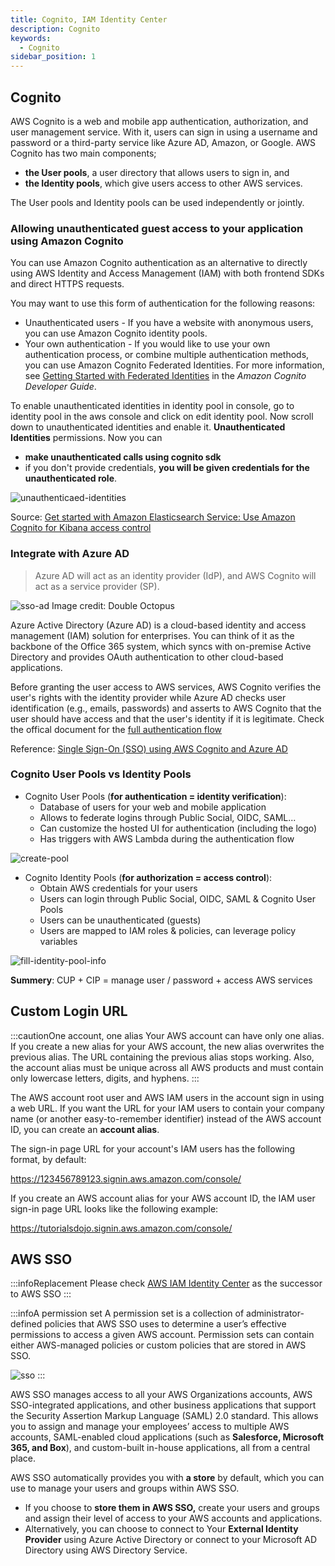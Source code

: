 ```yaml
---
title: Cognito, IAM Identity Center 
description: Cognito
keywords:
  - Cognito
sidebar_position: 1
---
```

 
## Cognito
AWS Cognito is a web and mobile app authentication, authorization, and user management service. With it, users can sign in using a username and password or a third-party service like Azure AD, Amazon, or Google. AWS Cognito has two main components; 
- **the User pools**, a user directory that allows users to sign in, and
- **the Identity pools**, which give users access to other AWS services.

The User pools and Identity pools can be used independently or jointly.

### Allowing unauthenticated guest access to your application using Amazon Cognito

You can use Amazon Cognito authentication as an alternative to directly using AWS Identity and Access Management (IAM) with both frontend SDKs and direct HTTPS requests.

You may want to use this form of authentication for the following reasons:

- Unauthenticated users - If you have a website with anonymous users, you can use Amazon Cognito identity pools.
- Your own authentication - If you would like to use your own authentication process, or combine multiple authentication methods, you can use Amazon Cognito Federated Identities. For more information, see [Getting Started with Federated Identities](https://docs.aws.amazon.com/cognito/latest/developerguide/getting-started-with-identity-pools.html) in the *Amazon Cognito Developer Guide*.

To enable unauthenticated identities in identity pool in console, go to identity pool in the aws console and click on edit identity pool. Now scroll down to unauthenticated identities and enable it. **Unauthenticated Identities** permissions. Now you can 
- **make unauthenticated calls using cognito sdk** 
- if you don't provide credentials, **you will be given credentials for the unauthenticated role**.

![unauthenticaed-identities](/img/aws/management/cognito/unauthenticaed-identities.jpeg)

Source: [Get started with Amazon Elasticsearch Service: Use Amazon Cognito for Kibana access control](https://aws.amazon.com/blogs/database/get-started-with-amazon-elasticsearch-service-use-amazon-cognito-for-kibana-access-control/)

### Integrate with Azure AD

> Azure AD will act as an identity provider (IdP), and AWS Cognito will act as a service provider (SP).

![sso-ad](/img/aws/management/cognito/sso-ad.png)
Image credit: Double Octopus

Azure Active Directory (Azure AD) is a cloud-based identity and access management (IAM) solution for enterprises. You can think of it as the backbone of the Office 365 system, which syncs with on-premise Active Directory and provides OAuth authentication to other cloud-based applications.

Before granting the user access to AWS services, AWS Cognito verifies the user's rights with the identity provider while Azure AD checks user identification (e.g., emails, passwords) and asserts to AWS Cognito that the user should have access and that the user's identity if it is legitimate. Check the offical document for the [full authentication flow](https://docs.aws.amazon.com/cognito/latest/developerguide/cognito-user-pools-saml-idp-authentication.html)

Reference: [Single Sign-On (SSO) using AWS Cognito and Azure AD](https://blog.getambassador.io/single-sign-on-sso-using-aws-cognito-and-azure-ad-356951536218)


### Cognito User Pools vs Identity Pools
- Cognito User Pools (**for authentication = identity verification**):
  - Database of users for your web and mobile application
  - Allows to federate logins through Public Social, OIDC, SAML...
  - Can customize the hosted UI for authentication (including the logo)
  - Has triggers with AWS Lambda during the authentication flow

![create-pool](/img/aws/management/cognito/create-pool.png)

- Cognito Identity Pools (**for authorization = access control**):
  - Obtain AWS credentials for your users
  - Users can login through Public Social, OIDC, SAML & Cognito User Pools 
  - Users can be unauthenticated (guests)
  - Users are mapped to IAM roles & policies, can leverage policy variables

![fill-identity-pool-info](https://d33wubrfki0l68.cloudfront.net/097eeaf7495e94c86602857ab4e42a64023660d8/adb62/assets/cognito-identity-pool/fill-identity-pool-info.png)

**Summery**: CUP + CIP = manage user / password + access AWS services


## Custom Login URL

:::cautionOne account, one alias
Your AWS account can have only one alias. If you create a new alias for your AWS account, the new alias overwrites the previous alias. The URL containing the previous alias stops working. 
Also, the account alias must be unique across all AWS products and must contain only lowercase letters, digits, and hyphens.
:::

The AWS account root user and AWS IAM users in the account sign in using a web URL. If you want the URL for your IAM users to contain your company name (or another easy-to-remember identifier) instead of the AWS account ID, you can create an **account alias**.

The sign-in page URL for your account's IAM users has the following format, by default:

https://123456789123.signin.aws.amazon.com/console/

If you create an AWS account alias for your AWS account ID, the IAM user sign-in page URL looks like the following example:

https://tutorialsdojo.signin.aws.amazon.com/console/

## AWS SSO

:::infoReplacement
Please check [AWS IAM Identity Center](https://aws.amazon.com/iam/identity-center/) as the successor to AWS SSO
:::

:::infoA permission set
A permission set is a collection of administrator-defined policies that AWS SSO uses to determine a user’s effective permissions to access a given AWS account. Permission sets can contain either AWS-managed policies or custom policies that are stored in AWS SSO. 

![sso](/img/aws/management/cognito/sso.png)
:::

AWS SSO manages access to all your AWS Organizations accounts, AWS SSO-integrated applications, and other business applications that support the Security Assertion Markup Language (SAML) 2.0 standard. This allows you to assign and manage your employees’ access to multiple AWS accounts, SAML-enabled cloud applications (such as **Salesforce, Microsoft 365, and Box**), and custom-built in-house applications, all from a central place.

AWS SSO automatically provides you with **a store** by default, which you can use to manage your users and groups within AWS SSO. 
- If you choose to **store them in AWS SSO,** create your users and groups and assign their level of access to your AWS accounts and applications. 
- Alternatively, you can choose to connect to Your **External Identity Provider** using Azure Active Directory or connect to your Microsoft AD Directory using AWS Directory Service.
